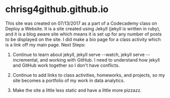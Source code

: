 # chrisg4github.github.io
This site was created on 07/13/2017 as a part of a Codecademy class on Deploy a Website.  It is a site created using Jekyll (jekyll is written in ruby), and it is a blog aware site which means it is set up for any number of posts to be displayed on the site.  I did make a bio page for a class activity which is a link off my main page.
Next Steps:
1) Continue to learn about jekyll, jekyll serve --watch, jekyll serve --incremental, and working with GitHub.  I need to understand how jekyll and GitHub work together so I don't have conflicts.

2) Continue to add links to class activities, homeworks, and projects, so my site becomes a portfolio of my work in data analytics.

3) Make the site a little less static and have a little more pizzazz.

